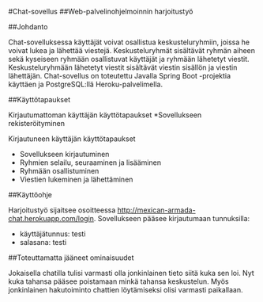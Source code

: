#Chat-sovellus
##Web-palvelinohjelmoinnin harjoitustyö


##Johdanto

Chat-sovelluksessa käyttäjät voivat osallistua keskusteluryhmiin, joissa he voivat lukea ja lähettää viestejä. Keskusteluryhmät sisältävät ryhmän aiheen sekä kyseiseen ryhmään osallistuvat käyttäjät ja ryhmään lähetetyt viestit. Keskusteluryhmään lähetetyt viestit sisältävät viestin sisällön ja viestin lähettäjän.
Chat-sovellus on toteutettu Javalla Spring Boot -projektia käyttäen ja PostgreSQL:llä Heroku-palvelimella.


##Käyttötapaukset

Kirjautumattoman käyttäjän käyttötapaukset
 *Sovellukseen rekisteröityminen

Kirjautuneen käyttäjän käyttötapaukset
* Sovellukseen kirjautuminen
* Ryhmien selailu, seuraaminen ja lisääminen
* Ryhmään osallistuminen
* Viestien lukeminen ja lähettäminen

##Käyttöohje

Harjoitustyö sijaitsee osoitteessa http://mexican-armada-chat.herokuapp.com/login. Sovellukseen pääsee kirjautumaan tunnuksilla:

* käyttäjätunnus: testi
* salasana: testi




##Toteuttamatta jääneet ominaisuudet

Jokaisella chatilla tulisi varmasti olla jonkinlainen tieto siitä kuka sen loi. Nyt kuka tahansa pääsee poistamaan minkä tahansa keskustelun.  Myös jonkinlainen hakutoiminto chattien löytämiseksi olisi varmasti paikallaan.
